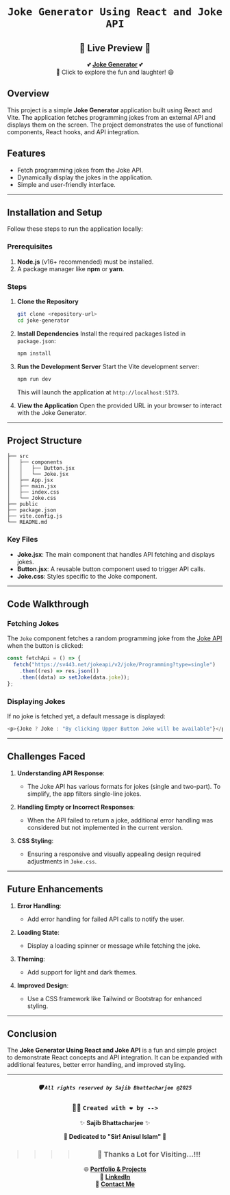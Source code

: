 
<div align="center">


# `Joke Generator Using React and Joke API`

## 🌟 **Live Preview** 🌟

💕 [**Joke Generator**](https://joke-generator2025.netlify.app/) 💕  
🎉 Click to explore the fun and laughter! 😄

</div>

## Overview

This project is a simple **Joke Generator** application built using React and Vite. The application fetches programming jokes from an external API and displays them on the screen. The project demonstrates the use of functional components, React hooks, and API integration.

## Features

- Fetch programming jokes from the Joke API.
- Dynamically display the jokes in the application.
- Simple and user-friendly interface.

---

## Installation and Setup

Follow these steps to run the application locally:

### Prerequisites

1. **Node.js** (v16+ recommended) must be installed.
2. A package manager like **npm** or **yarn**.

### Steps

1. **Clone the Repository**

   ```bash
   git clone <repository-url>
   cd joke-generator
   ```

2. **Install Dependencies**
   Install the required packages listed in `package.json`:

   ```bash
   npm install
   ```

3. **Run the Development Server**
   Start the Vite development server:

   ```bash
   npm run dev
   ```

   This will launch the application at `http://localhost:5173`.

4. **View the Application**
   Open the provided URL in your browser to interact with the Joke Generator.

---

## Project Structure

```
├── src
│   ├── components
│   │   ├── Button.jsx
│   │   └── Joke.jsx
│   ├── App.jsx
│   ├── main.jsx
│   ├── index.css
│   └── Joke.css
├── public
├── package.json
├── vite.config.js
└── README.md
```

### Key Files

- **Joke.jsx**: The main component that handles API fetching and displays jokes.
- **Button.jsx**: A reusable button component used to trigger API calls.
- **Joke.css**: Styles specific to the Joke component.

---

## Code Walkthrough

### Fetching Jokes

The `Joke` component fetches a random programming joke from the [Joke API](https://sv443.net/jokeapi/v2/) when the button is clicked:

```javascript
const fetchApi = () => {
  fetch("https://sv443.net/jokeapi/v2/joke/Programming?type=single")
    .then((res) => res.json())
    .then((data) => setJoke(data.joke));
};
```

### Displaying Jokes

If no joke is fetched yet, a default message is displayed:

```javascript
<p>{Joke ? Joke : "By clicking Upper Button Joke will be available"}</p>
```

---

## Challenges Faced

1. **Understanding API Response**:

   - The Joke API has various formats for jokes (single and two-part). To simplify, the app filters single-line jokes.

2. **Handling Empty or Incorrect Responses**:

   - When the API failed to return a joke, additional error handling was considered but not implemented in the current version.

3. **CSS Styling**:
   - Ensuring a responsive and visually appealing design required adjustments in `Joke.css`.

---

## Future Enhancements

1. **Error Handling**:

   - Add error handling for failed API calls to notify the user.

2. **Loading State**:

   - Display a loading spinner or message while fetching the joke.

3. **Theming**:

   - Add support for light and dark themes.

4. **Improved Design**:
   - Use a CSS framework like Tailwind or Bootstrap for enhanced styling.

---

## Conclusion

The **Joke Generator Using React and Joke API** is a fun and simple project to demonstrate React concepts and API integration. It can be expanded with additional features, better error handling, and improved styling.

---

 
<div align="center">

##### 🛡️ `All rights reserved by Sajib Bhattacharjee @2025`

### 👨‍💻 `Created with ❤️ by -->`

✨ **Sajib Bhattacharjee** ✨

**💖 Dedicated to "Sir! Anisul Islam" 💖**

> > > > ### 🙏 Thanks a Lot for Visiting...!!!

🌐 [**Portfolio & Projects**](https://github.com/Sajib-Bhattacharjee)  
💼 [**LinkedIn**](https://www.linkedin.com/in/sajib-bhattacharjee-42682a178/)  
📧 [**Contact Me**](mailto:sajibbhattacjarjee2000@gmail.com)

</div>


